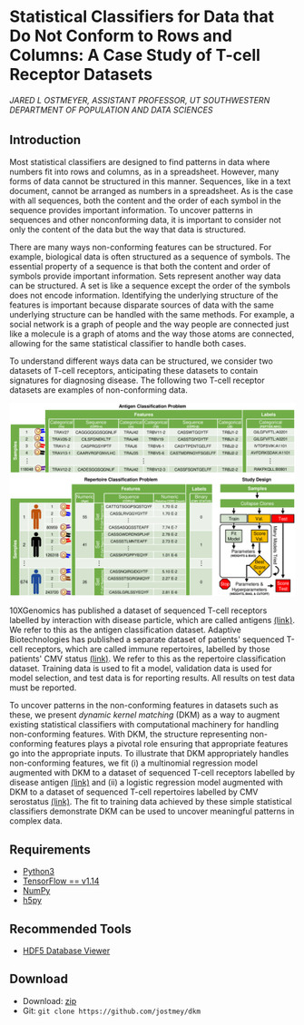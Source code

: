 # Statistical Classifiers for Data that Do Not Conform to Rows and Columns: A Case Study of T-cell Receptor Datasets
###### JARED L OSTMEYER, ASSISTANT PROFESSOR, UT SOUTHWESTERN DEPARTMENT OF POPULATION AND DATA SCIENCES

## Introduction

Most statistical classifiers are designed to find patterns in data where numbers fit into rows and columns, as in a spreadsheet. However, many forms of data cannot be structured in this manner. Sequences, like in a text document, cannot be arranged as numbers in a spreadsheet. As is the case with all sequences, both the content and the order of each symbol in the sequence provides important information. To uncover patterns in sequences and other nonconforming data, it is important to consider not only the content of the data but the way that data is structured.

There are many ways non-conforming features can be structured. For example, biological data is often structured as a sequence of symbols. The essential property of a sequence is that both the content and order of symbols provide important information. Sets represent another way data can be structured. A set is like a sequence except the order of the symbols does not encode information. Identifying the underlying structure of the features is important because disparate sources of data with the same underlying structure can be handled with the same methods. For example, a social network is a graph of people and the way people are connected just like a molecule is a graph of atoms and the way those atoms are connected, allowing for the same statistical classifier to handle both cases.

To understand different ways data can be structured, we consider two datasets of T-cell receptors, anticipating these datasets to contain signatures for diagnosing disease. The following two T-cell receptor datasets are examples of non-conforming data.

![alt text](artwork/data.png "Layout of data used in this study")

10XGenomics has published a dataset of sequenced T-cell receptors labelled by interaction with disease particle, which are called antigens [(link)](https://www.10xgenomics.com/resources/application-notes/a-new-way-of-exploring-immunity-linking-highly-multiplexed-antigen-recognition-to-immune-repertoire-and-phenotype/). We refer to this as the antigen classification dataset.
Adaptive Biotechnologies has published a separate dataset of patients' sequenced T-cell receptors, which are called immune repertoires, labelled by those patients' CMV status [(link)](https://clients.adaptivebiotech.com/pub/emerson-2017-natgen).
We refer to this as the repertoire classification dataset.
Training data is used to fit a model, validation data is used for model selection, and test data is for reporting results. All results on test data must be reported.

To uncover patterns in the non-conforming features in datasets such as these, we present *dynamic kernel matching* (DKM) as a way to augment existing statistical classifiers with computational machinery for handling non-conforming features. With DKM, the structure representing non-conforming features plays a pivotal role ensuring that appropriate features go into the appropriate inputs. To illustrate that DKM appropriately handles non-conforming features, we fit (i) a multinomial regression model augmented with DKM to a dataset of sequenced T-cell receptors labelled by disease antigen [(link)](https://github.com/jostmey/dkm/tree/master/antigen-classification-problem/model) and (ii) a logistic regression model augmented with DKM to a dataset of sequenced T-cell repertoires labelled by CMV serostatus [(link)](https://github.com/jostmey/dkm/tree/master/repertoire-classification-problem/model). The fit to training data achieved by these simple statistical classifiers demonstrate DKM can be used to uncover meaningful patterns in complex data.

## Requirements

* [Python3](https://www.python.org/)
* [TensorFlow == v1.14](https://www.tensorflow.org/)
* [NumPy](http://www.numpy.org/)
* [h5py](https://www.h5py.org/)

## Recommended Tools

* [HDF5 Database Viewer](https://www.hdfgroup.org/downloads/hdfview/)

## Download

* Download: [zip](https://github.com/jostmey/dkm/zipball/master)
* Git: `git clone https://github.com/jostmey/dkm`
